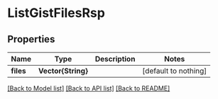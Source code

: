 # ListGistFilesRsp


## Properties
Name | Type | Description | Notes
------------ | ------------- | ------------- | -------------
**files** | **Vector{String}** |  | [default to nothing]


[[Back to Model list]](../README.md#models) [[Back to API list]](../README.md#api-endpoints) [[Back to README]](../README.md)


